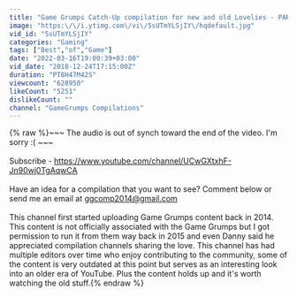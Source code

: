 ```yaml
---
title: "Game Grumps Catch-Up compilation for new and old Lovelies - PART 2 - Sleep Aid"
image: "https:\/\/i.ytimg.com\/vi\/5sUTmYLSjIY\/hqdefault.jpg"
vid_id: "5sUTmYLSjIY"
categories: "Gaming"
tags: ["Best","of","Game"]
date: "2022-03-16T19:00:39+03:00"
vid_date: "2018-12-24T17:15:00Z"
duration: "PT8H47M42S"
viewcount: "628950"
likeCount: "5251"
dislikeCount: ""
channel: "GameGrumps Compilations"
---
```

{% raw %}~~~ The audio is out of synch toward the end of the video. I'm sorry :( ~~~<br /><br />Subscribe - <a rel="nofollow" target="blank" href="https://www.youtube.com/channel/UCwGXtxhF-Jn90wj0TgAqwCA">https://www.youtube.com/channel/UCwGXtxhF-Jn90wj0TgAqwCA</a> <br /><br />Have an idea for a compilation that you want to see? Comment below or send me an email at ggcomp2014@gmail.com<br /><br />This channel first started uploading Game Grumps content back in 2014. This content is not officially associated with the Game Grumps but I got permission to run it from them way back in 2015 and even Danny said he appreciated compilation channels sharing the love. This channel has had multiple editors over time who enjoy contributing to the community, some of the content is very outdated at this point but serves as an interesting look into an older era of YouTube. Plus the content holds up and it's worth watching the old stuff.{% endraw %}
